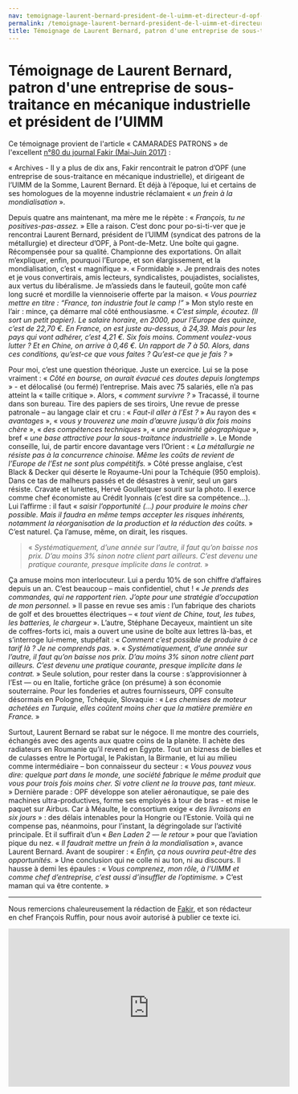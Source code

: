 ```yaml
---
nav: temoignage-laurent-bernard-president-de-l-uimm-et-directeur-d-opf-a-pont-de-metz
permalink: /temoignage-laurent-bernard-president-de-l-uimm-et-directeur-d-opf-a-pont-de-metz/
title: Témoignage de Laurent Bernard, patron d'une entreprise de sous-traitance en mécanique industrielle et président de l’UIMM
---
```


# Témoignage de Laurent Bernard, patron d'une entreprise de sous-traitance en mécanique industrielle et président de l’UIMM

Ce témoignage provient de l'article « CAMARADES PATRONS » de l'excellent [n°80 du journal Fakir (Mai-Juin 2017)](https://www.fakirpresse.info/+-80-en-kiosque-308-+) :


« Archives - Il y a plus de dix ans, Fakir rencontrait le patron d’OPF (une entreprise de sous-traitance en mécanique industrielle), et dirigeant de l’UIMM de la Somme, Laurent Bernard. Et déjà à l’époque, lui et certains de ses homologues de la moyenne industrie réclamaient « _un frein à la mondialisation_ ».

Depuis quatre ans maintenant, ma mère me le répète : « _François, tu ne positives-pas-assez._ » Elle a raison. C’est donc pour po-si-ti-ver que je rencontrai Laurent Bernard, président de l’UIMM (syndicat des patrons de la métallurgie) et directeur d’OPF, à Pont-de-Metz. Une boîte qui gagne. Récompensée pour sa qualité. Championne des exportations. On allait m’expliquer, enfin, pourquoi l’Europe, et son élargissement, et la mondialisation, c’est « magnifique ». « Formidable ». Je prendrais des notes et je vous convertirais, amis lecteurs, syndicalistes, poujadistes, socialistes, aux vertus du libéralisme. Je m’assieds dans le fauteuil, goûte mon café long sucré et mordille la viennoiserie offerte par la maison. « _Vous pourriez mettre en titre : “France, ton industrie fout le camp !”_ » Mon stylo reste en l’air : mince, ça démarre mal côté enthousiasme. « _C’est simple, écoutez. (Il sort un petit papier). Le salaire horaire, en 2000, pour l’Europe des quinze, c’est de 22,70 €. En France, on est juste au-dessus, à 24,39. Mais pour les pays qui vont adhérer, c’est 4,21 €. Six fois moins. Comment voulez-vous lutter ? Et en Chine, on arrive à 0,46 €. Un rapport de 7 à 50. Alors, dans ces conditions, qu’est-ce que vous faites ? Qu’est-ce que je fais ?_ »

Pour moi, c’est une question théorique. Juste un exercice. Lui se la pose vraiment : « _Côté en bourse, on aurait évacué ces doutes depuis longtemps_ » - et délocalisé (ou fermé) l’entreprise. Mais avec 75 salariés, elle n’a pas atteint la « taille critique ». Alors, « _comment survivre ?_ » Tracassé, il tourne dans son bureau. Tire des papiers de ses tiroirs, Une revue de presse patronale – au langage clair et cru : « _Faut-il aller à l’Est ?_ » Au rayon des « _avantages_ », « _vous y trouverez une main d’œuvre jusqu’à dix fois moins chère_ », « _des compétences techniques_ », « _une proximité géographique_ », bref « _une base attractive pour la sous-traitance industrielle_ ». Le Monde conseille, lui, de partir encore davantage vers l’Orient : « _La métallurgie ne résiste pas à la concurrence chinoise. Même les coûts de revient de l’Europe de l’Est ne sont plus compétitifs._ » Côté presse anglaise, c’est Black & Decker qui déserte le Royaume-Uni pour la Tchéquie (950 emplois). Dans ce tas de malheurs passés et de désastres à venir, seul un gars résiste. Cravate et lunettes, Hervé Goulletquer sourit sur la photo. Il exerce comme chef économiste au Crédit lyonnais (c’est dire sa compétence...). Lui l’affirme : il faut « _saisir l’opportunité (...) pour produire le moins cher possible. Mais il faudra en même temps accepter les risques inhérents, notamment la réorganisation de la production et la réduction des coûts._ » C’est naturel. Ça l’amuse, même, on dirait, les risques.

>  « _Systématiquement, d’une année sur l’autre, il faut qu’on baisse nos prix. D’au moins 3% sinon notre client part ailleurs. C’est devenu une pratique courante, presque implicite dans le contrat._ »

Ça amuse moins mon interlocuteur. Lui a perdu 10% de son chiffre d’affaires depuis un an. C’est beaucoup – mais confidentiel, chut ! « _Je prends des commandes, qui ne rapportent rien. J’opte pour une stratégie d’occupation de mon personnel._ » Il passe en revue ses amis : l’un fabrique des chariots de golf et des brouettes électriques – « _tout vient de Chine, tout, les tubes, les batteries, le chargeur_ ». L’autre, Stéphane Decayeux, maintient un site de coffres-forts ici, mais a ouvert une usine de boîte aux lettres là-bas, et s’interroge lui‑meme, stupéfait : « _Comment c’est possible de produire à ce tarif là ? Je ne comprends pas._ ». « _Systématiquement, d’une année sur l’autre, il faut qu’on baisse nos prix. D’au moins 3% sinon notre client part ailleurs. C’est devenu une pratique courante, presque implicite dans le contrat._ » Seule solution, pour rester dans la course : s’approvisionner à l’Est — ou en Italie, fortiche grâce (on présume) à son économie souterraine. Pour les fonderies et autres fournisseurs, OPF consulte désormais en Pologne, Tchéquie, Slovaquie : « _Les chemises de moteur achetées en Turquie, elles coûtent moins cher que la matière première en France._ »

Surtout, Laurent Bernard se rabat sur le négoce. Il me montre des courriels, échangés avec des agents aux quatre coins de la planète. Il achète des radiateurs en Roumanie qu’il revend en Égypte. Tout un bizness de bielles et de culasses entre le Portugal, le Pakistan, la Birmanie, et lui au milieu comme intermédiaire – bon connaisseur du secteur : « _Vous pouvez vous dire: quelque part dans le monde, une société fabrique le même produit que vous pour trois fois moins cher. Si votre client ne la trouve pas, tant mieux._ » Dernière parade : OPF développe son atelier aéronautique, se paie des machines ultra-productives, forme ses employés à tour de bras - et mise le paquet sur Airbus. Car à Méaulte, le consortium exige « _des livraisons en six jours_ » : des délais intenables pour la Hongrie ou l’Estonie. Voilà qui ne compense pas, néanmoins, pour l’instant, la dégringolade sur l’activité principale. Et il suffirait d’un « _Ben Laden 2 — le retour_ » pour que l’aviation pique du nez. « _Il faudrait mettre un frein à la mondialisation_ », avance Laurent Bernard. Avant de soupirer : « _Enfin, ça nous ouvrira peut-être des opportunités._ » Une conclusion qui ne colle ni au ton, ni au discours. Il hausse à demi les épaules : « _Vous comprenez, mon rôle, à l’UIMM et comme chef d’entreprise, c’est aussi d’insuffler de l’optimisme._ » C’est maman qui va être contente. »


***

Nous remercions chaleureusement la rédaction de [Fakir](https://www.fakirpresse.info/+-80-en-kiosque-308-+), et son rédacteur en chef François Ruffin, pour nous avoir autorisé à publier ce texte ici.


<iframe width="560" height="315" src="https://www.youtube.com/embed/TDsX0UlzQTA?ecver=1" frameborder="0" allowfullscreen></iframe>

